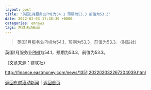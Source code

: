 ```yaml
---
layout: post
title: "英国1月服务业PMI为54.1 预期为53.3 前值为53.3"
date: 2022-02-03 17:38:39 +0800
categories: emnews
tags: 东财滚动新闻
---
```

> 英国1月服务业PMI为54.1，预期为53.3，前值为53.3。（财联社）

<p>英国1月服务业<span id="Info.340"><a href="http://data.eastmoney.com/cjsj/pmi.html" class="infokey">PMI</a></span>为54.1，预期为53.3，前值为53.3。</p><p class="em_media">（文章来源：财联社）</p>

<http://finance.eastmoney.com/news/1351,202202032267204039.html>

[返回东财滚动新闻](//finews.withounder.com/emnews/)｜[返回首页](//finews.withounder.com/)